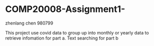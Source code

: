 # COMP20008-Assignment1-
zhenlang chen
980799

This project use covid data to group up into monthly or yearly data to retrieve infomation for part a. Text searching for part b 
